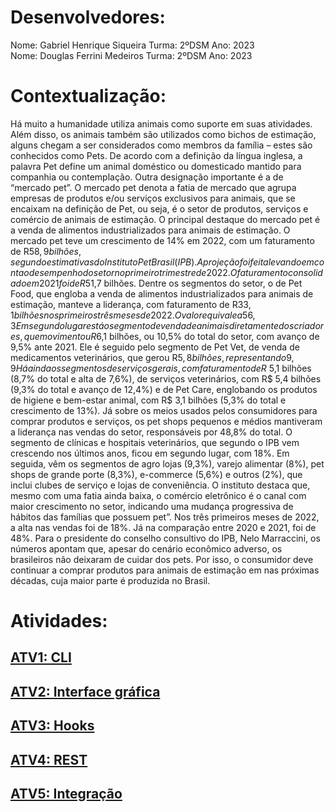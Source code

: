 # Desenvolvedores:
Nome: Gabriel Henrique Siqueira Turma: 2ºDSM Ano: 2023 <br/>
Nome: Douglas Ferrini Medeiros Turma: 2ºDSM Ano: 2023

# Contextualização:
Há muito a humanidade utiliza animais como suporte em suas atividades. Além disso, os animais também são utilizados como bichos de estimação, alguns chegam a ser considerados como membros da família – estes são conhecidos como Pets. De acordo com a definição da língua inglesa, a palavra Pet define um animal doméstico ou domesticado mantido para companhia ou contemplação. 
Outra designação importante é a de “mercado pet”. O mercado pet denota a fatia de mercado que agrupa empresas de produtos e/ou serviços exclusivos para animais, que se encaixam na definição de Pet, ou seja, é o setor de produtos, serviços e comércio de animais de estimação. O principal destaque do mercado pet é a venda de alimentos industrializados para animais de estimação. 
O mercado pet teve um crescimento de 14% em 2022, com um faturamento de R$58,9 bilhões, segundo estimativas do Instituto Pet Brasil (IPB). A projeção foi feita levando em conta o desempenho do setor no primeiro trimestre de 2022. O faturamento consolidado em 2021 foi de R$51,7 bilhões. 
Dentre os segmentos do setor, o de Pet Food, que engloba a venda de alimentos industrializados para animais de estimação, manteve a liderança, com faturamento de R$33,1 bilhões nos primeiros três meses de 2022. O valor equivale a 56,3% do faturamento total do mercado pet, e representa alta de 16,7% em relação a 2021. 
Em segundo lugar está o segmento de venda de animais diretamente dos criadores, que movimentou R$6,1 bilhões, ou 10,5% do total do setor, com avanço de 9,5% ante 2021. Ele é seguido pelo segmento de Pet Vet, de venda de medicamentos veterinários, que gerou R$5,8 bilhões, representando 9,9% do total e uma alta de 11%. 
Há ainda os segmentos de serviços gerais, com faturamento de R$ 5,1 bilhões (8,7% do total e alta de 7,6%), de serviços veterinários, com R$ 5,4 bilhões (9,3% do total e avanço de 12,4%) e de Pet Care, englobando os produtos de higiene e bem-estar animal, com R$ 3,1 bilhões (5,3% do total e crescimento de 13%). 
Já sobre os meios usados pelos consumidores para comprar produtos e serviços, os pet shops pequenos e médios mantiveram a liderança nas vendas do setor, responsáveis por 48,8% do total. O segmento de clínicas e hospitais veterinários, que segundo o IPB vem crescendo nos últimos anos, ficou em segundo lugar, com 18%. 
Em seguida, vêm os segmentos de agro lojas (9,3%), varejo alimentar (8%), pet shops de grande porte (8,3%), e-commerce (5,6%) e outros (2%), que inclui clubes de serviço e lojas de conveniência. 
O instituto destaca que, mesmo com uma fatia ainda baixa, o comércio eletrônico é o canal com maior crescimento no setor, indicando uma mudança progressiva de hábitos das famílias que possuem pet”. Nos três primeiros meses de 2022, a alta nas vendas foi de 18%. Já na comparação entre 2020 e 2021, foi de 48%. 
Para o presidente do conselho consultivo do IPB, Nelo Marraccini, os números apontam que, apesar do cenário econômico adverso, os brasileiros não deixaram de cuidar dos pets. Por isso, o consumidor deve continuar a comprar produtos para animais de estimação em nas próximas décadas, cuja maior parte é produzida no Brasil.
# Atividades:
## <a href='https://github.com/GaSiqueira/Atividades-TP-2023/tree/Atv1'>**ATV1: CLI**</a>
## <a href='https://github.com/GaSiqueira/Atividades-TP-2023/tree/Atv2'>**ATV2: Interface gráfica**</a>
## <a href='https://github.com/GaSiqueira/Atividades-TP-2023/tree/Atv3'>**ATV3: Hooks**</a>
## <a href='https://github.com/GaSiqueira/Atividades-TP-2023/tree/Atv4'>**ATV4: REST**</a>
## <a href='https://github.com/GaSiqueira/Atividades-TP-2023/tree/Atv5'>**ATV5: Integração**</a>
